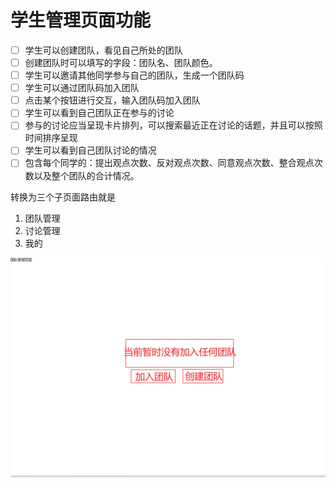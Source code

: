 # 学生管理页面功能

- [ ] 学生可以创建团队，看见自己所处的团队
- [ ] 创建团队时可以填写的字段：团队名、团队颜色。
- [ ] 学生可以邀请其他同学参与自己的团队，生成一个团队码
- [ ] 学生可以通过团队码加入团队
- [ ] 点击某个按钮进行交互，输入团队码加入团队
- [ ] 学生可以看到自己团队正在参与的讨论
- [ ] 参与的讨论应当呈现卡片排列，可以搜索最近正在讨论的话题，并且可以按照时间排序呈现
- [ ] 学生可以看到自己团队讨论的情况
- [ ] 包含每个同学的：提出观点次数、反对观点次数、同意观点次数、整合观点次数以及整个团队的合计情况。

转换为三个子页面路由就是

1. 团队管理  
2. 讨论管理
3. 我的  

![image-20240617131554702](./assets/image-20240617131554702.png)